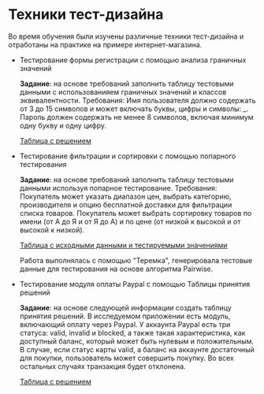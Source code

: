 # Техники тест-дизайна


Во время обучения были изучены различные техники тест-дизайна и отработаны на практике на примере интернет-магазина.
<ul>
<li>Тестирование формы регистрации с помощью анализа граничных значений</li>
<p><p>
 <b>Задание</b>:
  на основе требований заполнить таблицу тестовыми данными с использованияем граничных значений и классов эквивалентности.
  Требования: 
    Имя пользователя должно содержать от 3 до 15 символов и может включать буквы, цифры и символы: _.
    Пароль должен содержать не менее 8 символов, включая минимум одну букву и одну цифру.
  </p>

[Таблица с решением](https://docs.google.com/spreadsheets/d/1oJyM79mI5pPRDFae0a2N3YfnsU3tb3JIbq-wwOzsQ8I/edit?usp=sharing)
<p>
<p>
  <p>
<li>Тестирование фильтрации и сортировки с помощью попарного тестирования</li>
<p><p>
  <b>Задание</b>:
  на основе требований заполнить таблицу тестовыми данными используя попарное тестирование.
  Требования: 
    Покупатель может указать диапазон цен, выбрать категорию, производителя и опцию бесплатной доставки для фильтрации списка товаров.
    Покупатель может выбрать сортировку товаров по имени (от А до Я и от Я до А) и по цене (от низкой к высокой и от высокой к низкой).
  </p>
  <p>

[Таблица с исходными данными и тестируемыми значениями](https://docs.google.com/spreadsheets/d/1AMGfgESWQQi8MpbDOQcw-qi_hoEM-azFapjJ4YUzYzk/edit?usp=sharing)
<p> Работа выполнялась с помощью "Теремка", генерировала тестовые данные для тестирования на основе алгоритма Pairwise.
<p>
<p>
  <p>
<li>Тестирование модуля оплаты Paypal с помощью Таблицы принятия решений</li>
<p><p>
  <b>Задание</b>:  
    на основе следующей информации создать таблицу принятия решений.
  В исследуемом приложении есть модуль, включающий оплату через Paypal.
  У аккаунта Paypal есть три статуса: valid, invalid и blocked, а также такая характеристика, как доступный баланс, который может быть нулевым и положительным.
  В случае, если статус карты valid, а баланс на аккаунте достаточный для покупки, пользователь может совершить покупку. Во всех остальных случаях транзакция будет отклонена.
  </p>

[Таблица с решением](https://docs.google.com/spreadsheets/d/18CbhO6aIOTZIdYZTqhxBw1SAW9a_F5-cwDL-7L-NsVY/edit?gid=0#gid=0)
</ul>
